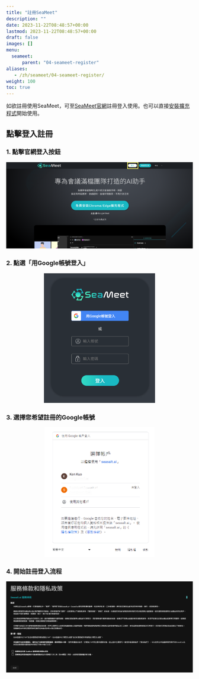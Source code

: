 ```yaml
---
title: "註冊SeaMeet"
description: ""
date: 2023-11-22T08:48:57+00:00
lastmod: 2023-11-22T08:48:57+00:00
draft: false
images: []
menu:
  seameet:
      parent: "04-seameet-register"
aliases:
   - /zh/seameet/04-seameet-register/
weight: 100
toc: true
---
```


如欲註冊使用SeaMeet，可至[SeaMeet官網](https://meet.seasalt.ai/)註冊登入使用。也可以直接[安裝擴充程式](https://chrome.google.com/webstore/detail/seameet-ai-meeting-minute/gkkhkniggakfgioeeclbllpihmipkcmn)開始使用。

## 點擊登入註冊

### 1. 點擊官網登入按鈕

<center>
<img src="/images/seameet-zh/點擊SeaMeet官網登入按鈕.png" alt="點擊SeaMeet官網登入按鈕"/>
</center>


### 2. 點選「用Google帳號登入」

<center>
<img height="350px" src="/images/seameet-zh/用Google帳號登入SeaMeet.png" alt="用Google帳號登入SeaMeet.png"/>
</center>

### 3. 選擇您希望註冊的Google帳號

<center>
<img height="350px" src="/images/seameet-zh/選擇希望註冊到SeaMeet的Google帳號.png" alt="選擇希望註冊到SeaMeet的Google帳號"/>
</center>

### 4. 開始註冊登入流程

<center>
<img src="/images/seameet-zh/開始註冊SeaMeet登入流程.png" alt="開始註冊SeaMeet登入流程"/>
</center>
